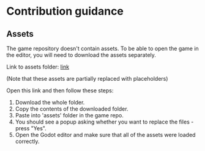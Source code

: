 # Contribution guidance

## Assets

The game repository doesn't contain assets. To be able to open the game in the editor, you will need to download the assets separately.

Link to assets folder: [link](https://drive.google.com/drive/folders/1U4wTjBu2qo1cInH3IAowsFC5yq56V5uQ?usp=sharing)

(Note that these assets are partially replaced with placeholders)

Open this link and then follow these steps:

1. Download the whole folder.
2. Copy the contents of the downloaded folder.
3. Paste into 'assets' folder in the game repo.
4. You should see a popup asking whether you want to replace the files - press "Yes".
5. Open the Godot editor and make sure that all of the assets were loaded correctly.

